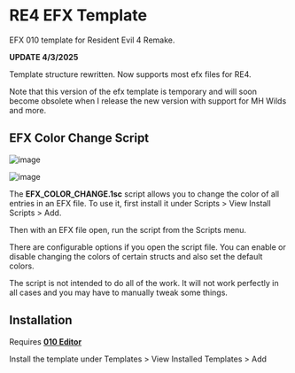 # RE4 EFX Template
EFX 010 template for Resident Evil 4 Remake.

**UPDATE 4/3/2025**

Template structure rewritten. Now supports most efx files for RE4.

Note that this version of the efx template is temporary and will soon become obsolete when I release the new version with support for MH Wilds and more.


## EFX Color Change Script
![image](https://user-images.githubusercontent.com/46909075/232143830-d8a3bfac-7683-40b1-a830-99ce3a3a7e44.png)


![image](https://user-images.githubusercontent.com/46909075/213037217-9c32443a-156d-4b40-8204-98c98aaa8b95.png)

The **EFX_COLOR_CHANGE.1sc** script allows you to change the color of all entries in an EFX file. To use it, first install it under Scripts > View Install Scripts > Add.

Then with an EFX file open, run the script from the Scripts menu.

There are configurable options if you open the script file. You can enable or disable changing the colors of certain structs and also set the default colors.

The script is not intended to do all of the work. It will not work perfectly in all cases and you may have to manually tweak some things.

## Installation
Requires **[010 Editor](https://www.sweetscape.com/010editor/)**

Install the template under Templates > View Installed Templates > Add
